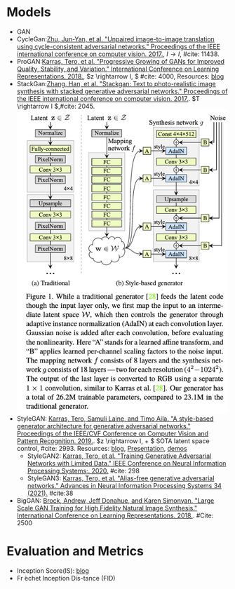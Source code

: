 # Models
* GAN
* CycleGan:[Zhu, Jun-Yan, et al. "Unpaired image-to-image translation using cycle-consistent adversarial networks." Proceedings of the IEEE international conference on computer vision. 2017.](http://openaccess.thecvf.com/content_ICCV_2017/papers/Zhu_Unpaired_Image-To-Image_Translation_ICCV_2017_paper.pdf), $I\rightarrow I$, #cite: 11438. 
* ProGAN:[Karras, Tero, et al. "Progressive Growing of GANs for Improved Quality, Stability, and Variation." International Conference on Learning Representations. 2018.](https://openreview.net/forum?id=Hk99zCeAb), $z \rightarrow I, $ #cite: 4000, Resources: [blog](https://towardsdatascience.com/progan-how-nvidia-generated-images-of-unprecedented-quality-51c98ec2cbd2)
* StackGan:[Zhang, Han, et al. "Stackgan: Text to photo-realistic image synthesis with stacked generative adversarial networks." Proceedings of the IEEE international conference on computer vision. 2017.](https://openaccess.thecvf.com/content_ICCV_2017/papers/Zhang_StackGAN_Text_to_ICCV_2017_paper.pdf). $T \rightarrow I  $,#cite: 2045.
![style_gan](images/style_gan_network.png)
* StyleGAN: [Karras, Tero, Samuli Laine, and Timo Aila. "A style-based generator architecture for generative adversarial networks." Proceedings of the IEEE/CVF Conference on Computer Vision and Pattern Recognition. 2019.](https://openaccess.thecvf.com/content_CVPR_2019/papers/Karras_A_Style-Based_Generator_Architecture_for_Generative_Adversarial_Networks_CVPR_2019_paper.pdf). $z \rightarrow I,  + $ SOTA latent space control, #cite: 2993. Resources: [blog](https://towardsdatascience.com/explained-a-style-based-generator-architecture-for-gans-generating-and-tuning-realistic-6cb2be0f431), [Presentation](https://youtu.be/kSLJriaOumA), [demos](https://youtu.be/kSLJriaOumA)
    * StyleGAN2: [Karras, Tero, et al. "Training Generative Adversarial Networks with Limited Data." IEEE Conference on Neural Information Processing Systems;. 2020.](https://arxiv.org/abs/2006.06676) #cite: 298
    * StyleGAN3: [Karras, Tero, et al. "Alias-free generative adversarial networks." Advances in Neural Information Processing Systems 34 (2021).](https://proceedings.neurips.cc/paper/2021/file/076ccd93ad68be51f23707988e934906-Paper.pdf) #cite:38
* BigGAN: [Brock, Andrew, Jeff Donahue, and Karen Simonyan. "Large Scale GAN Training for High Fidelity Natural Image Synthesis." International Conference on Learning Representations. 2018.](https://arxiv.org/abs/1809.11096). #Cite: 2500

# Evaluation and Metrics
* Inception Score(IS): [blog](https://machinelearningmastery.com/how-to-implement-the-inception-score-from-scratch-for-evaluating-generated-images/)
* Fr ́echet Inception Dis-tance (FID)